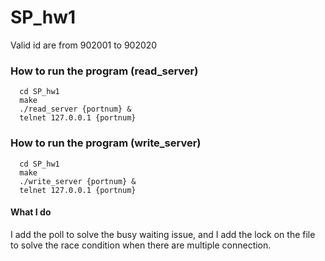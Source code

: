 # SP_hw1

Valid id are from 902001 to 902020

### How to run the program (read_server)
```terminal=
  cd SP_hw1
  make
  ./read_server {portnum} &
  telnet 127.0.0.1 {portnum}
```

### How to run the program (write_server)
```terminal=
  cd SP_hw1
  make
  ./write_server {portnum} &
  telnet 127.0.0.1 {portnum}
```

#### What I do
I add the poll to solve the busy waiting issue, and I add the lock on the file to solve the race condition when there are multiple connection.


